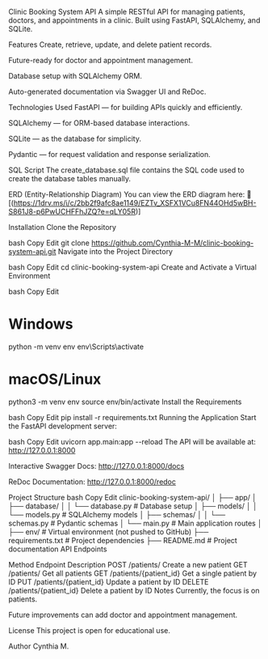 Clinic Booking System API
A simple RESTful API for managing patients, doctors, and appointments in a clinic.
Built using FastAPI, SQLAlchemy, and SQLite.

Features
Create, retrieve, update, and delete patient records.

Future-ready for doctor and appointment management.

Database setup with SQLAlchemy ORM.

Auto-generated documentation via Swagger UI and ReDoc.

Technologies Used
FastAPI — for building APIs quickly and efficiently.

SQLAlchemy — for ORM-based database interactions.

SQLite — as the database for simplicity.

Pydantic — for request validation and response serialization.


SQL Script
The create_database.sql file contains the SQL code used to create the database tables manually.

ERD (Entity-Relationship Diagram)
You can view the ERD diagram here:
📎 [(https://1drv.ms/i/c/2bb2f9afc8ae1149/EZTv_XSFX1VCu8FN44OHd5wBH-S861J8-p6PwUCHFFhJZQ?e=qLY05R)]


Installation
Clone the Repository

bash
Copy
Edit
git clone https://github.com/Cynthia-M-M/clinic-booking-system-api.git
Navigate into the Project Directory

bash
Copy
Edit
cd clinic-booking-system-api
Create and Activate a Virtual Environment

bash
Copy
Edit
# Windows
python -m venv env
env\Scripts\activate

# macOS/Linux
python3 -m venv env
source env/bin/activate
Install the Requirements

bash
Copy
Edit
pip install -r requirements.txt
Running the Application
Start the FastAPI development server:

bash
Copy
Edit
uvicorn app.main:app --reload
The API will be available at: http://127.0.0.1:8000

Interactive Swagger Docs: http://127.0.0.1:8000/docs

ReDoc Documentation: http://127.0.0.1:8000/redoc

Project Structure
bash
Copy
Edit
clinic-booking-system-api/
│
├── app/
│   ├── database/
│   │   └── database.py        # Database setup
│   ├── models/
│   │   └── models.py           # SQLAlchemy models
│   ├── schemas/
│   │   └── schemas.py          # Pydantic schemas
│   └── main.py                 # Main application routes
│
├── env/                        # Virtual environment (not pushed to GitHub)
├── requirements.txt            # Project dependencies
├── README.md                   # Project documentation
API Endpoints

Method	Endpoint	Description
POST	/patients/	Create a new patient
GET	/patients/	Get all patients
GET	/patients/{patient_id}	Get a single patient by ID
PUT	/patients/{patient_id}	Update a patient by ID
DELETE	/patients/{patient_id}	Delete a patient by ID
Notes
Currently, the focus is on patients.

Future improvements can add doctor and appointment management.

License
This project is open for educational use.

Author
Cynthia M.